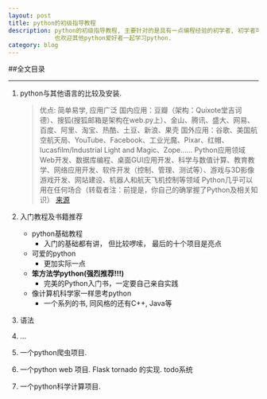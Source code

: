 ```yaml
---
layout: post
title: python的初级指导教程
description: python的初级指导教程, 主要针对的是具有一点编程经验的初学者, 初学者可以是具有其他语言的学习经历, 又渴望在短时间内学习一门新的语言的同学.
             也欢迎其他python爱好者一起学习python.
category: blog
---
```


##全文目录

---

1. python与其他语言的比较及安装.
	
	> 优点: 简单易学, 应用广泛
	>国内应用：豆瓣（架构：Quixote堂吉诃德）、搜狐(搜狐邮箱是架构在web.py上）、金山、腾讯、盛大、网易、百度、阿里、淘宝、热酷、土豆、新浪、果壳
国外应用：谷歌、美国航空航天局、YouTube、Facebook、工业光魔、Pixar、红帽、lucasfilm/Industrial Light and Magic、Zope……
Python应用领域
Web开发、数据库编程、桌面GUI应用开发、科学与数值计算、教育教学、网络应用开发、软件开发（控制、管理、测试等）、游戏与3D影像
游戏开发、网站建设、机器人和航天飞机控制等领域
Python几乎可以用在任何场合（转载者注：前提是，你自己的确掌握了Python及相关知识）	[来源](http://www.crifan.com/simple_intro_what_is_python_and_how_to_run_python_script/)


2. 入门教程及书籍推荐
	* python基础教程
		- 入门的基础都有讲， 但比较啰嗦， 最后的十个项目是亮点
	* 可爱的python
		- 更加实际一点
	* <strong>笨方法学python(强烈推荐!!!)</strong>
		- 完美的Python入门书，一定要自己亲自实践 
	* 像计算机科学家一样思考python
		- 一个系列的书, 同风格的还有C++, Java等

3. 语法
4. ...
5. 一个python爬虫项目.
6. 一个python web 项目. Flask  tornado 的实现. todo系统
7. 一个python科学计算项目.
